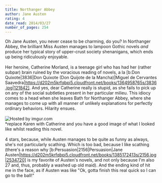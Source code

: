 ```yaml
---
title: Northanger Abbey
author: Jane Austen
rating: 4
date_read: 2014/03/27
number_of_pages: 254
---
```


Oh Jane Austen, you never cease to be charming, do you? In Northanger Abbey, the brilliant Miss Austen manages to lampoon Gothic novels <i>and</i> produce her typical story of upper-crust society shenanigans, which ends up being ridiculously enjoyable.<br/><br/>Her heroine, Catherine Morland, is a teenage girl who has had her (rather subpar) brain ruined by the voracious reading of novels, a la [b:Don Quixote|3836|Don Quixote (Don Quijote de la Mancha)|Miguel de Cervantes Saavedra|https://d202m5krfqbpi5.cloudfront.net/books/1364958765s/3836.jpg|121842]. And yes, dear Catherine really is stupid, as she fails to pick up on any of the social subtleties present in her particular milieu. This idiocy comes to a head when she leaves Bath for Northanger Abbey, where she manages to come up with all manner of unlikely explanations for perfectly ordinary behaviors. Hilarity ensues.<br/><br/><img src="http://i.imgur.com/3NJL2Rq.gif" title="Hosted by imgur.com" /><br/>*replace Karen with Catherine and you have a good image of what I looked like whilst reading this novel.<br/><br/>4 stars, because, while Austen manages to be quite as funny as always, she's not particularly scathing. Which is too bad, because I like scathing (there's a reason why [b:Persuasion|2156|Persuasion|Jane Austen|https://d202m5krfqbpi5.cloudfront.net/books/1385172413s/2156.jpg|2534720] is my favorite of Austen's novels, and not only because I'm also 27 and, thus, probably a washed up old maid). And the ending kind of hit me in the face, as if Austen was like "Ok, gotta finish this real quick so I can go to the ball!" 